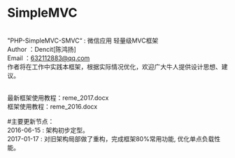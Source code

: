 # SimpleMVC
<br/>"PHP-SimpleMVC-SMVC“ : 微信应用 轻量级MVC框架
<br/>Author ：Dencit[陈鸿扬]
<br/>Email  ：632112883@qq.com
<br/>作者将在工作中实践本框架，根据实际情况优化，欢迎广大牛人提供设计思想、建议。

<br/>最新框架使用教程：reme_2017.docx
<br/>框架使用教程：reme_2016.docx

#主要更新节点：
<br/>2016-06-15 : 架构初步定型。
<br/>2017-01-17 : 对旧架构局部做了重构，完成框架80%常用功能, 优化单点负载性能。

